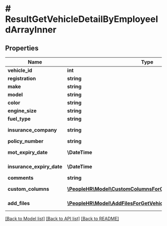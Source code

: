# # ResultGetVehicleDetailByEmployeeIdArrayInner

## Properties

Name | Type | Description | Notes
------------ | ------------- | ------------- | -------------
**vehicle_id** | **int** | Vehicle Id Value | [optional]
**registration** | **string** | Registration Value | [optional]
**make** | **string** | Make Value | [optional]
**model** | **string** | Model Value | [optional]
**color** | **string** | Color Value | [optional]
**engine_size** | **string** | EngineSize Value | [optional]
**fuel_type** | **string** | FuelType Value | [optional]
**insurance_company** | **string** | InsuranceCompany Value | [optional]
**policy_number** | **string** | PolicyNumber Value | [optional]
**mot_expiry_date** | **\DateTime** | MOTExpiryDate Value | [optional]
**insurance_expiry_date** | **\DateTime** | InsuranceExpiryDate Value | [optional]
**comments** | **string** | Comments Value | [optional]
**custom_columns** | [**\PeopleHR\Model\CustomColumnsForGetVehicleByIdArrayInner[]**](CustomColumnsForGetVehicleByIdArrayInner.md) | CustomColumns to get vehicle detail | [optional]
**add_files** | [**\PeopleHR\Model\AddFilesForGetVehicleByIdArrayInner[]**](AddFilesForGetVehicleByIdArrayInner.md) | AddFiles to get vehicle detail | [optional]

[[Back to Model list]](../../README.md#models) [[Back to API list]](../../README.md#endpoints) [[Back to README]](../../README.md)
